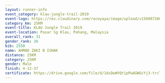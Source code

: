 ```yaml
---
layout: runner-info 
event_category: klau-jungle-trail-2019 
event-logo: https://res.cloudinary.com/raceyaya/image/upload/v1569072808/logo/klau-image_qwwxyw.png
category_km: 25KM 
event-title: KLAU Jungle Trail 2019 
event-location: Pasar Sg Klau, Pahang, Malaysia 
overall_rank: 31
gender_rank: 26
bib: 2550
name: AHMAD ZAKI B ISHAK
distance: 25KM
category: 25KM
gender: Male
finish: 4-12-37
certificate: https://drive.google.com/file/d/1dsDwWYQt1pPwAGWGcYj3-trcT1tBjbrC/view?usp=sharing
---
```

